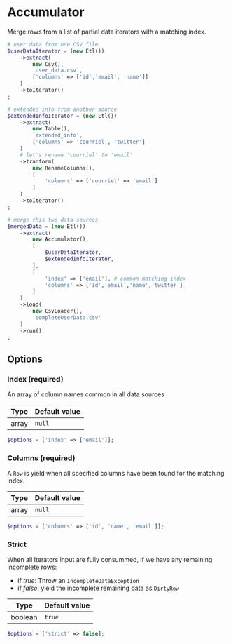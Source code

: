 # Accumulator

Merge rows from a list of partial data iterators with a matching index.

```php
# user data from one CSV file
$userDataIterator = (new Etl())
    ->extract(
        new Csv(),
        'user_data.csv',
        ['columns' => ['id','email', 'name']]
    )
    ->toIterator()
;

# extended info from another source
$extendedInfoIterator = (new Etl())
    ->extract(
        new Table(),
        'extended_info',
        ['columns' => 'courriel', 'twitter']
    )
    # let's rename 'courriel' to 'email'
    ->tranform(
        new RenameColumns(),
        [
            'columns' => ['courriel' => 'email']
        ]
    )
    ->toIterator()
;

# merge this two data sources
$mergedData = (new Etl())
    ->extract(
        new Accumulator(),
        [
            $userDataIterator,
            $extendedInfoIterator,
        ],
        [
            'index' => ['email'], # common matching index
            'columns' => ['id','email','name','twitter']
        ]
    )
    ->load(
        new CsvLoader(),
        'completeUserData.csv'
    )
    ->run()
;
```

## Options

### Index (required)

An array of column names common in all data sources

| Type  | Default value |
|-------|---------------|
| array | `null`        |

```php
$options = ['index' => ['email']];
```

### Columns (required)

A `Row` is yield when all specified columns have been found for the matching index.

| Type  | Default value |
|-------|---------------|
| array | `null`        |

```php
$options = ['columns' => ['id', 'name', 'email']];
```

### Strict

When all Iterators input are fully consummed, if we have any remaining incomplete rows:

- if *true*: Throw an `IncompleteDataException`
- if *false*: yield the incomplete remaining data as `DirtyRow`

| Type    | Default value |
|---------|---------------|
| boolean | `true`        |

```php
$options = ['strict' => false];
```